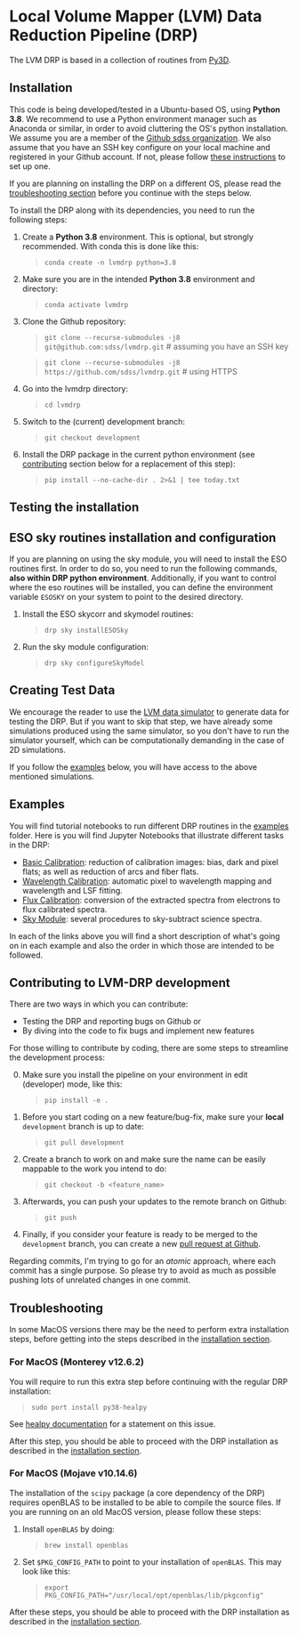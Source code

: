 # Local Volume Mapper (LVM) Data Reduction Pipeline (DRP)

The LVM DRP is based in a collection of routines from [Py3D](https://github.com/brandherd/Py3D).

## Installation

This code is being developed/tested in a Ubuntu-based OS, using **Python 3.8**. We recommend to use a Python environment manager such as Anaconda or similar, in order to avoid cluttering the OS's python installation. We assume you are a member of the [Github sdss organization](https://github.com/sdss). We also assume that you have an SSH key configure on your local machine and registered in your Github account. If not, please follow [these instructions](https://docs.github.com/en/authentication/connecting-to-github-with-ssh/adding-a-new-ssh-key-to-your-github-account) to set up one.

If you are planning on installing the DRP on a different OS, please read the [troubleshooting section](#troubleshooting) before you continue with the steps below.

To install the DRP along with its dependencies, you need to run the following steps:

1. Create a **Python 3.8** environment. This is optional, but strongly recommended. With conda this is done like this:
    > `conda create -n lvmdrp python=3.8`

2. Make sure you are in the intended **Python 3.8** environment and directory:
    > `conda activate lvmdrp`

3. Clone the Github repository:
    > `git clone --recurse-submodules -j8 git@github.com:sdss/lvmdrp.git` # assuming you have an SSH key

    > `git clone --recurse-submodules -j8 https://github.com/sdss/lvmdrp.git` # using HTTPS

4. Go into the lvmdrp directory:
    > `cd lvmdrp`

5. Switch to the (current) development branch:
    > `git checkout development`

6. Install the DRP package in the current python environment (see [contributing](#contributing-to-lvm-drp-development) section below for a replacement of this step):
    > `pip install --no-cache-dir . 2>&1 | tee today.txt`

## Testing the installation

<!-- write a script to test everything finished correctly with the installation -->

## ESO sky routines installation and configuration

If you are planning on using the sky module, you will need to install the ESO routines first. In order to do so, you need to run the following commands, **also within DRP python environment**. Additionally, if you want to control where the eso routines will be installed, you can define the environment variable `ESOSKY` on your system to point to the desired directory.

1. Install the ESO skycorr and skymodel routines:
    > `drp sky installESOSky`

2. Run the sky module configuration:
    > `drp sky configureSkyModel`

## Creating Test Data

We encourage the reader to use the [LVM data simulator](https://github.com/sdss/lvmdatasimulator) to generate data for testing the DRP. But if you want to skip that step, we have already some simulations produced using the same simulator, so you don't have to run the simulator yourself, which can be computationally demanding in the case of 2D simulations.

If you follow the [examples](#examples) below, you will have access to the above mentioned simulations.

## Examples

You will find tutorial notebooks to run different DRP routines in the [examples](https://github.com/sdss/lvmdrp/tree/development/examples) folder. Here is you will find Jupyter Notebooks that illustrate different tasks in the DRP:

- [Basic Calibration](): reduction of calibration images: bias, dark and pixel flats; as well as reduction of arcs and fiber flats.
- [Wavelength Calibration](): automatic pixel to wavelength mapping and wavelength and LSF fitting.
- [Flux Calibration](): conversion of the extracted spectra from electrons to flux calibrated spectra.
- [Sky Module](https://github.com/sdss/lvmdrp/tree/development/examples/sky_module): several procedures to sky-subtract science spectra.

In each of the links above you will find a short description of what's going on in each example and also the order in which those are intended to be followed.

## Contributing to LVM-DRP development

There are two ways in which you can contribute:

- Testing the DRP and reporting bugs on Github or
- By diving into the code to fix bugs and implement new features

For those willing to contribute by coding, there are some steps to streamline the development process:

0. Make sure you install the pipeline on your environment in edit (developer) mode, like this:
    > `pip install -e .`

2. Before you start coding on a new feature/bug-fix, make sure your **local** `development` branch is up to date:
    > `git pull development`

3. Create a branch to work on and make sure the name can be easily mappable to the work you intend to do:
    > `git checkout -b <feature_name>`

4. Afterwards, you can push your updates to the remote branch on Github:
    > `git push`

5. Finally, if you consider your feature is ready to be merged to the `development` branch, you can create a new [pull request at Github](https://github.com/sdss/lvmdrp/pulls).

Regarding commits, I'm trying to go for an *atomic* approach, where each commit has a single purpose. So please try to avoid as much as possible pushing lots of unrelated changes in one commit.

## Troubleshooting

In some MacOS versions there may be the need to perform extra installation steps, before getting into the steps described in the [installation section](#installation).

### For MacOS (Monterey v12.6.2)

You will require to run this extra step before continuing with the regular DRP installation:
> `sudo port install py38-healpy`

See [healpy documentation](https://healpy.readthedocs.io/en/latest/install.html#compilation-issues-with-mac-os) for a statement on this issue.

After this step, you should be able to proceed with the DRP installation as described in the [installation section](#installation).

### For MacOS (Mojave v10.14.6)

The installation of the `scipy` package (a core dependency of the DRP) requires openBLAS to be installed to be able to compile the source files. If you are running on an old MacOS version, please follow these steps:

1. Install `openBLAS` by doing:
    > `brew install openblas`

2. Set `$PKG_CONFIG_PATH` to point to your installation of `openBLAS`. This may look like this:
    > `export PKG_CONFIG_PATH="/usr/local/opt/openblas/lib/pkgconfig"`

After these steps, you should be able to proceed with the DRP installation as described in the [installation section](#installation).
